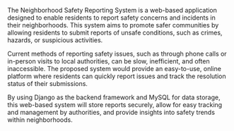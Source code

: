 The Neighborhood Safety Reporting System is a web-based application designed to enable residents to report safety concerns and incidents in their neighborhoods. This system aims to promote safer communities by allowing residents to submit reports of unsafe conditions, such as crimes, hazards, or suspicious activities.

Current methods of reporting safety issues, such as through phone calls or in-person visits to local authorities, can be slow, inefficient, and often inaccessible. The proposed system would provide an easy-to-use, online platform where residents can quickly report issues and track the resolution status of their submissions.

By using Django as the backend framework and MySQL for data storage, this web-based system will store reports securely, allow for easy tracking and management by authorities, and provide insights into safety trends within neighborhoods.

